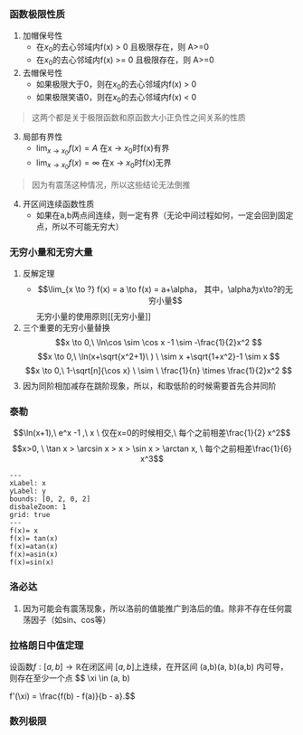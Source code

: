 ### 函数极限性质
1. 加帽保号性
	- 在$x_0$的去心邻域内f(x) > 0 且极限存在，则 A>=0
	- 在$x_0$的去心邻域内f(x) >= 0 且极限存在，则 A>=0
2. 去帽保号性
	- 如果极限大于0，则在$x_0$的去心邻域内f(x) > 0
	- 如果极限笑语0，则在$x_0$的去心邻域内f(x) < 0
> 这两个都是关于极限函数和原函数大小正负性之间关系的性质

3. 局部有界性
	- $\lim_{x \to x_0}f(x) = A$ 在x -> $x_0$时f(x)有界
	- $\lim_{x \to x_0}f(x) = \infty$ 在x -> $x_0$时f(x)无界
> 因为有震荡这种情况，所以这些结论无法倒推

4. 开区间连续函数性质
	- 如果在a,b两点间连续，则一定有界（无论中间过程如何，一定会回到固定点，所以不可能无穷大）

### 无穷小量和无穷大量
1. 反解定理
	- $$\lim_{x \to ?} f(x) = a \to f(x) = a+\alpha， 其中，\alpha为x\to?的无穷小量$$
无穷小量的使用原则[[无穷小量]]
1. 三个重要的无穷小量替换
	$$x \to 0,\  \ln\cos \sim \cos x -1 \sim -\frac{1}{2}x^2 $$
	$$x \to 0,\ \ln(x+\sqrt{x^2+1}\ ) \ \sim x +\sqrt{1+x^2}-1 \sim x $$
	$$x \to 0,\ 1-\sqrt[n]{\cos x} \ \sim \ \frac{1}{n} \times \frac{1}{2}x^2 $$
2. 因为同阶相加减存在跳阶现象，所以，和取低阶的时候需要首先合并同阶
### 泰勒
$$\ln(x+1),\ e^x -1 ,\ x \ 仅在x=0的时候相交,\ 每个之前相差\frac{1}{2} x^2$$
$$x>0, \ \tan x > \arcsin x > x > \sin x > \arctan x, \ 每个之前相差\frac{1}{6} x^3$$
```functionplot
---
xLabel: x
yLabel: y
bounds: [0, 2, 0, 2]
disbaleZoom: 1
grid: true
---
f(x)= x
f(x)= tan(x)
f(x)=atan(x)
f(x)=asin(x)
f(x)=sin(x)
```

### 洛必达 
1. 因为可能会有震荡现象，所以洛前的值能推广到洛后的值。除非不存在任何震荡因子（如sin、cos等）

### 拉格朗日中值定理
设函数$f: [a, b] \rightarrow \mathbb{R}$在闭区间 $[a,b]$上连续，在开区间 (a,b)(a, b)(a,b) 内可导，则存在至少一个点 $$ \xi \in (a, b)

f'(\xi) = \frac{f(b) - f(a)}{b - a}.$$

### 数列极限 